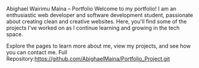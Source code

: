 Abighael Wairimu Maina – Portfolio
Welcome to my portfolio! I am an enthusiastic web developer and software development student, passionate about creating clean and creative websites.
Here, you'll find some of the projects I’ve worked on as I continue learning and growing in the tech space.

Explore the pages to learn more about me, view my projects, and see how you can contact me.
Full Repository:https://github.com/AbighaelMaina/Portfolio_Project.git
